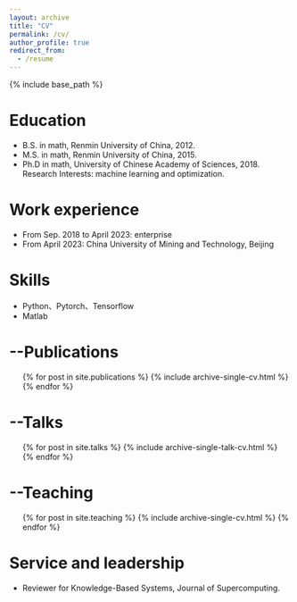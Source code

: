```yaml
---
layout: archive
title: "CV"
permalink: /cv/
author_profile: true
redirect_from:
  - /resume
---
```


{% include base_path %}

Education
======
* B.S. in math, Renmin University of China, 2012.
* M.S. in math, Renmin University of China, 2015.
* Ph.D in math, University of Chinese Academy of Sciences, 2018. Research Interests: machine learning and optimization.

Work experience
======
* From Sep. 2018 to April 2023: enterprise
* From April 2023: China University of Mining and Technology, Beijing

  
Skills
======
* Python、Pytorch、Tensorflow
* Matlab

--Publications
======
  <ul>{% for post in site.publications %}
    {% include archive-single-cv.html %}
  {% endfor %}</ul>
  
--Talks
======
  <ul>{% for post in site.talks %}
    {% include archive-single-talk-cv.html %}
  {% endfor %}</ul>
  
--Teaching
======
  <ul>{% for post in site.teaching %}
    {% include archive-single-cv.html %}
  {% endfor %}</ul>
  
Service and leadership
======
* Reviewer for Knowledge-Based Systems, Journal of Supercomputing.
